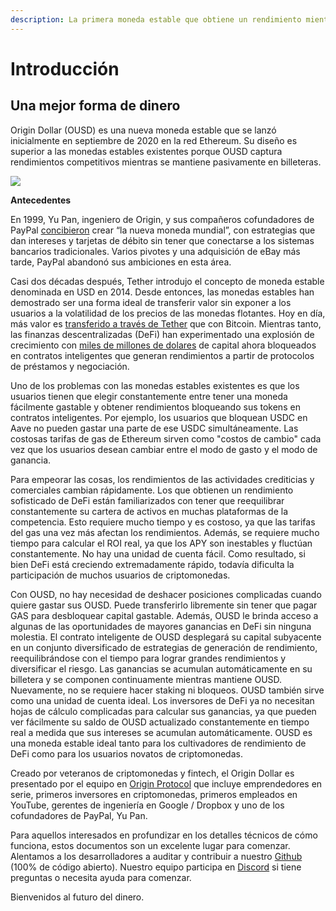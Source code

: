 ```yaml
---
description: La primera moneda estable que obtiene un rendimiento mientras está en su billetera
---
```


# Introducción

## **Una mejor forma de dinero**

Origin Dollar (OUSD) es una nueva moneda estable que se lanzó inicialmente en septiembre de 2020 en la red Ethereum. Su diseño es superior a las monedas estables existentes porque OUSD captura rendimientos competitivos mientras se mantiene pasivamente en billeteras.

![](.gitbook/assets/origin-dollar-summary.jpeg)

**Antecedentes**

En 1999, Yu Pan, ingeniero de Origin, y sus compañeros cofundadores de PayPal [concibieron](https://www.cnbc.com/2017/08/14/david-sacks-cryptocurrency-interview.html) crear “la nueva moneda mundial”, con estrategias que dan intereses y tarjetas de débito sin tener que conectarse a los sistemas bancarios tradicionales. Varios pivotes y una adquisición de eBay más tarde, PayPal abandonó sus ambiciones en esta área.

Casi dos décadas después, Tether introdujo el concepto de moneda estable denominada en USD en 2014. Desde entonces, las monedas estables han demostrado ser una forma ideal de transferir valor sin exponer a los usuarios a la volatilidad de los precios de las monedas flotantes. Hoy en día, más valor es [transferido a través de Tether](https://www.bloomberg.com/news/articles/2019-10-01/tether-not-bitcoin-likely-the-world-s-most-used-cryptocurrency) que con Bitcoin. Mientras tanto, las finanzas descentralizadas (DeFi) han experimentado una explosión de crecimiento con [miles de millones de dolares](https://defipulse.com) de capital ahora bloqueados en contratos inteligentes que generan rendimientos a partir de protocolos de préstamos y negociación.

Uno de los problemas con las monedas estables existentes es que los usuarios tienen que elegir constantemente entre tener una moneda fácilmente gastable y obtener rendimientos bloqueando sus tokens en contratos inteligentes. Por ejemplo, los usuarios que bloquean USDC en Aave no pueden gastar una parte de ese USDC simultáneamente. Las costosas tarifas de gas de Ethereum sirven como "costos de cambio" cada vez que los usuarios desean cambiar entre el modo de gasto y el modo de ganancia.

Para empeorar las cosas, los rendimientos de las actividades crediticias y comerciales cambian rápidamente. Los que obtienen un rendimiento sofisticado de DeFi están familiarizados con tener que reequilibrar constantemente su cartera de activos en muchas plataformas de la competencia. Esto requiere mucho tiempo y es costoso, ya que las tarifas del gas una vez más afectan los rendimientos. Además, se requiere mucho tiempo para calcular el ROI real, ya que los APY son inestables y fluctúan constantemente. No hay una unidad de cuenta fácil. Como resultado, si bien DeFi está creciendo extremadamente rápido, todavía dificulta la participación de muchos usuarios de criptomonedas.

Con OUSD, no hay necesidad de deshacer posiciones complicadas cuando quiere gastar sus OUSD. Puede transferirlo libremente sin tener que pagar GAS para desbloquear capital gastable. Además, OUSD le brinda acceso a algunas de las oportunidades de mayores ganancias en DeFi sin ninguna molestia. El contrato inteligente de OUSD desplegará su capital subyacente en un conjunto diversificado de estrategias de generación de rendimiento, reequilibrándose con el tiempo para lograr grandes rendimientos y diversificar el riesgo. Las ganancias se acumulan automáticamente en su billetera y se componen continuamente mientras mantiene OUSD. Nuevamente, no se requiere hacer staking ni bloqueos. OUSD también sirve como una unidad de cuenta ideal. Los inversores de DeFi ya no necesitan hojas de cálculo complicadas para calcular sus ganancias, ya que pueden ver fácilmente su saldo de OUSD actualizado constantemente en tiempo real a medida que sus intereses se acumulan automáticamente. OUSD es una moneda estable ideal tanto para los cultivadores de rendimiento de DeFi como para los usuarios novatos de criptomonedas.

Creado por veteranos de criptomonedas y fintech, el Origin Dollar es presentado por el equipo [](https://www.originprotocol.com/team) en [Origin Protocol](https://www.originprotocol.com) que incluye emprendedores en serie, primeros inversores en criptomonedas, primeros empleados en YouTube, gerentes de ingeniería en Google / Dropbox y uno de los cofundadores de PayPal, Yu Pan.

Para aquellos interesados en profundizar en los detalles técnicos de cómo funciona, estos documentos son un excelente lugar para comenzar. Alentamos a los desarrolladores a auditar y contribuir a nuestro [Github](http://www.github.com/OriginProtocol) (100% de código abierto). Nuestro equipo participa en [Discord](https://www.originprotocol.com/discord) si tiene preguntas o necesita ayuda para comenzar.

Bienvenidos al futuro del dinero.
